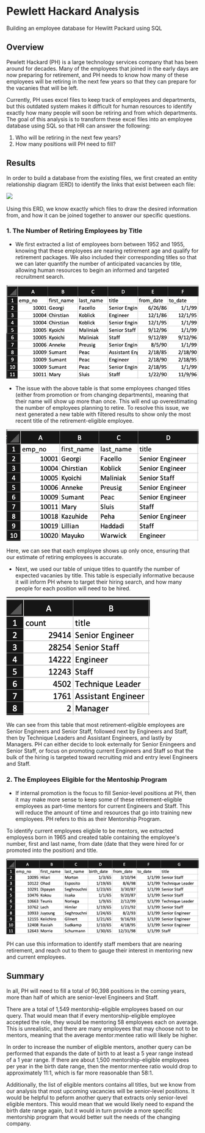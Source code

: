 # Pewlett Hackard Analysis
Building an employee database for Hewlitt Packard using SQL

## Overview
Pewlett Hackard (PH) is a large technology services company that has been around for decades. Many of the employees that joined in the early days are now preparing for retirement, and PH needs to know how many of these employees will be retiring in the next few years so that they can prepare for the vacanies that will be left. 

Currently, PH uses excel files to keep track of employees and departments, but this outdated system makes it difficult for human resources to identify exactly how many people will soon be retiring and from which departments. The goal of this analysis is to transform these excel files into an employee database using SQL so that HR can answer the following: 

1.  Who will be retiring in the next few years?
2.  How many positions will PH need to fill?


## Results
In order to build a database from the existing files, we first created an entity relationship diagram (ERD) to identify the links that exist between each file:

![](images/EmpolyeeDB.png)
 
Using this ERD, we know exactly which files to draw the desired information from, and how it can be joined together to answer our specific questions. 

### 1. The Number of Retiring Employees by Title

* We first extracted a list of employees born between 1952 and 1955, knowing that these employees are nearing retirement age and qualify for retirement packages. We also included their corresponding titles so that we can later quantify the number of anticipated vacancies by title, allowing human resources to begin an informed and targeted recruitment search. 

![Retirement Titles](images/retirement_titles.png)

* The issue with the above table is that some employees changed titles (either from promotion or from changing departments), meaning that their name will show up more than once. This will end up overestimating the number of employees planning to retire. To resolve this issue, we next generated a new table with filtered results to show only the most recent title of the retirement-eligible employee. 

![Unique Titles](images/unique_titles.png)

Here, we can see that each employee shows up only once, ensuring that our estimate of retiring employees is accurate. 


* Next, we used our table of unique titles to quantify the number of expected vacanies by title. This table is especially informative because it will inform PH where to target their hiring search, and how many people for each position will need to be hired. 

![Retiring Titles](images/retiring_titles.png)

We can see from this table that most retirement-eligible employees are Senior Engineers and Senior Staff, followed next by Engineers and Staff, then by Technique Leaders and Assistant Engineers, and lastly by Managers. PH can either decide to look externally for Senior Eningeers and Senior Staff, or focus on promoting current Engineers and Staff so that the bulk of the hiring is targeted toward recruiting mid and entry level Engineers and Staff. 


### 2. The Employees Eligible for the Mentoship Program

* If internal promotion is the focus to fill Senior-level positions at PH, then it may make more sense to keep some of these retirement-eligible employees as part-time mentors for current Engineers and Staff. This will reduce the amount of time and resources that go into training new employees. PH refers to this as their Mentorship Program. 
    
To identify current employees eligbile to be mentors, we extracted employess born in 1965 and created table containing the employee's number, first and last name, from date (date that they were hired for or promoted into the position) and title. 

![Mentorship Eligibility](images/mentorship_eligibility.png)

PH can use this information to identify staff members that are nearing retirement, and reach out to them to gauge their interest in mentoring new and current employees. 

## Summary

In all, PH will need to fill a total of 90,398 positions in the coming years, more than half of which are senior-level Engineers and Staff. 

There are a total of 1,549 mentorship-eligible employees based on our query. That would mean that if every mentorship-eligible employee accepted the role, they would be mentoring 58 employees each on average. This is unrealistic, and there are many employees that may choose not to be mentors, meaning that the average mentor:mentee ratio will likely be higher. 

In order to increase the number of eligible mentors, another query can be performed that expands the date of birth to at least a 5 year range instead of a 1 year range. If there are about 1,500 mentorship-eligible employees per year in the birth date range, then the mentor:mentee ratio would drop to approximately 11:1, which is far more reasonable than 58:1. 

Additionally, the list of eligible mentors contains all titles, but we know from our analysis that most upcoming vacancies will be senior-level positions. It would be helpful to peform another query that extracts only senior-level eligible mentors. This would mean that we would likely need to expand the birth date range again, but it would in turn provide a more specific mentorship program that would better suit the needs of the changing company. 
